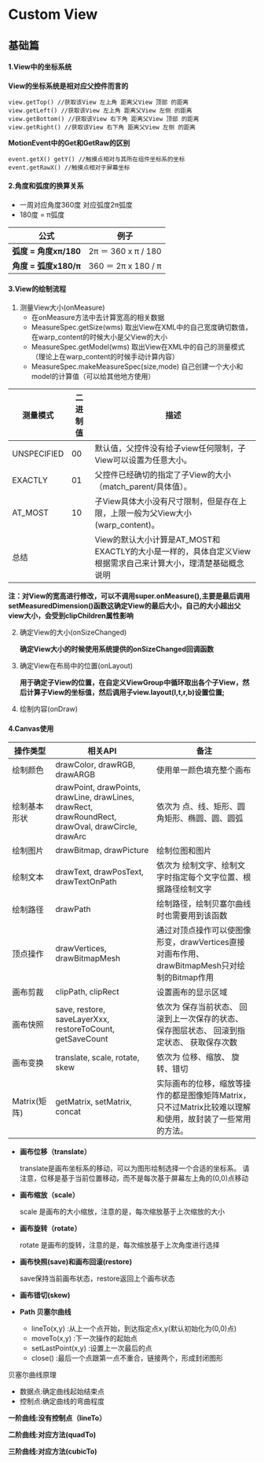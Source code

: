 
# Custom View

## 基础篇

#### 1.View中的坐标系统

**View的坐标系统是相对应父控件而言的**

```
view.getTop() //获取该View 左上角 距离父View 顶部 的距离
view.getLeft() //获取该View 左上角 距离父View 左侧 的距离
view.getBottom() //获取该View 右下角 距离父View 顶部 的距离
view.getRight() //获取该View 右下角 距离父View 左侧 的距离
```
**MotionEvent中的Get和GetRaw的区别**

```
event.getX() getY() //触摸点相对与其所在组件坐标系的坐标
event.getRawX() //触摸点相对于屏幕坐标
```

#### 2.角度和弧度的换算关系
* 一周对应角度360度 对应弧度2π弧度
* 180度 = π弧度


公式                  | 例子
----------------------|---------------------
**弧度 = 角度xπ/180** | 2π ＝ 360 x π / 180 
**角度 = 弧度x180/π** | 360 ＝ 2π x 180 / π

#### 3.View的绘制流程

1.  测量View大小(onMeasure)
    * 在onMeasure方法中去计算宽高的相关数据 
    * MeasureSpec.getSize(wms) 取出View在XML中的自己宽度确切数值，在warp_content的时候大小是父View的大小
    * MeasureSpec.getModel(wms) 取出View在XML中的自己的测量模式（理论上在warp_content的时候手动计算内容）
    * MeasureSpec.makeMeasureSpec(size,mode) 自己创建一个大小和model的计算值（可以给其他地方使用）
    
测量模式 | 二进制值|描述
---|---|---
UNSPECIFIED| 00|默认值，父控件没有给子view任何限制，子View可以设置为任意大小。
EXACTLY| 01|父控件已经确切的指定了子View的大小（match_parent/具体值）。
AT_MOST| 10|子View具体大小没有尺寸限制，但是存在上限，上限一般为父View大小(warp_content)。
总结||View的默认大小计算是AT_MOST和EXACTLY的大小是一样的，具体自定义View根据需求自己来计算大小，理清楚基础概念说明

**注：对View的宽高进行修改，可以不调用super.onMeasure(),主要是最后调用setMeasuredDimension()函数这确定View的最后大小，自己的大小超出父view大小，会受到clipChildren属性影响**




2.  确定View的大小(onSizeChanged)

    **确定View大小的时候使用系统提供的onSizeChanged回调函数** 

3.  确定View在布局中的位置(onLayout)

    **用于确定子View的位置，在自定义ViewGroup中循环取出各个子View，然后计算子View的坐标值，然后调用子view.layout(l,t,r,b)设置位置;**

4.  绘制内容(onDraw)


#### 4.Canvas使用


| 操作类型       | 相关API                                    | 备注                                       |
| ---------- | ---------------------------------------- | ---------------------------------------- |
| 绘制颜色       | drawColor, drawRGB, drawARGB             | 使用单一颜色填充整个画布                             |
| 绘制基本形状     | drawPoint, drawPoints, drawLine, drawLines, drawRect, drawRoundRect, drawOval, drawCircle, drawArc | 依次为 点、线、矩形、圆角矩形、椭圆、圆、圆弧                  |
| 绘制图片       | drawBitmap, drawPicture                  | 绘制位图和图片                                  |
| 绘制文本       | drawText,    drawPosText, drawTextOnPath | 依次为 绘制文字、绘制文字时指定每个文字位置、根据路径绘制文字          |
| 绘制路径       | drawPath                                 | 绘制路径，绘制贝塞尔曲线时也需要用到该函数                    |
| 顶点操作       | drawVertices, drawBitmapMesh             | 通过对顶点操作可以使图像形变，drawVertices直接对画布作用、 drawBitmapMesh只对绘制的Bitmap作用 |
| 画布剪裁       | clipPath,    clipRect                    | 设置画布的显示区域                                |
| 画布快照       | save, restore, saveLayerXxx, restoreToCount, getSaveCount | 依次为 保存当前状态、 回滚到上一次保存的状态、 保存图层状态、 回滚到指定状态、 获取保存次数 |
| 画布变换       | translate, scale, rotate, skew           | 依次为 位移、缩放、 旋转、错切                         |
| Matrix(矩阵) | getMatrix, setMatrix, concat             | 实际画布的位移，缩放等操作的都是图像矩阵Matrix，只不过Matrix比较难以理解和使用，故封装了一些常用的方法。 |

* **画布位移（translate）**

    translate是画布坐标系的移动，可以为图形绘制选择一个合适的坐标系。 请注意，位移是基于当前位置移动，而不是每次基于屏幕左上角的(0,0)点移动
    
* **画布缩放（scale）**

    scale 是画布的大小缩放，注意的是，每次缩放基于上次缩放的大小

* **画布旋转（rotate）**

    rotate 是画布的旋转，注意的是，每次缩放基于上次角度进行选择

* **画布快照(save)和画布回滚(restore)**
    
    save保持当前画布状态，restore返回上个画布状态

* **画布错切(skew)**

* **Path 贝塞尔曲线**

  + lineTo(x,y) :从上一个点开始，到达指定点x,y(默认初始化为(0,0)点)
  + moveTo(x,y) :下一次操作的起始点
  + setLastPoint(x,y) :设置上一次最后的点
  + close() :最后一个点跟第一点不重合，链接两个，形成封闭图形


贝塞尔曲线原理
+ 数据点:确定曲线起始结束点
+ 控制点:确定曲线的弯曲程度

**一阶曲线:没有控制点（lineTo）**

**二阶曲线:对应方法(quadTo)**

**三阶曲线:对应方法(cubicTo)**